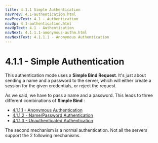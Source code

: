 ```yaml
---
title: 4.1.1 Simple Authentication
navPrev: 4.1-authentication.html
navPrevText: 4.1 - Authentication
navUp: 4.1-authentication.html
navUpText: 4.1 - Authentication
navNext: 4.1.1.1-anonymous-authn.html
navNextText: 4.1.1.1 - Anonymous Authentication
---
```


# 4.1.1 - Simple Authentication

This authentication mode uses a **Simple Bind Request**. It's just about sending a name and a password to the server, which will either create a session for the given credentials, or reject the request.

As we said, we have to pass a name and a password. This leads to three different combinations of **Simple Bind** :

  * [4.1.1.1 - Anonymous Authentication](4.1.1.1-anonymous-authn.html)
  * [4.1.1.2 - Name/Password Authentication](4.1.1.2-name-password-authn.html)
  * [4.1.1.3 - Unauthenticated Authentication](4.1.1.3-unauthenticated-authn.html)

 The second mechanism is a normal authentication. Not all the servers support the 2 following mechanisms.

